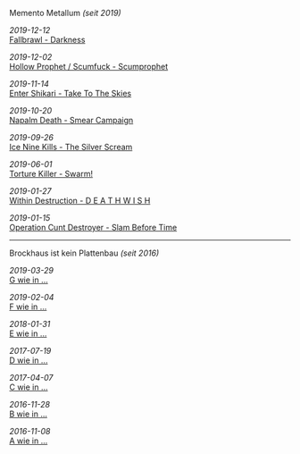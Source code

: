 Memento Metallum _(seit 2019)_

_2019-12-12_<br>[Fallbrawl - Darkness](fb-d.md)

_2019-12-02_<br>[Hollow Prophet / Scumfuck - Scumprophet](hps-sp.md)

_2019-11-14_<br>[Enter Shikari - Take To The Skies](es-ttts.md)

_2019-10-20_<br>[Napalm Death - Smear Campaign](nd-sc.md)

_2019-09-26_<br>[Ice Nine Kills - The Silver Scream](ink-ss.md)

_2019-06-01_<br>[Torture Killer - Swarm!](tk-s.md)

_2019-01-27_<br>[Within Destruction - D E A T H W I S H](wd-dw.md)

_2019-01-15_<br>[Operation Cunt Destroyer - Slam Before Time](ocd-sbt.md)

<hr>

Brockhaus ist kein Plattenbau _(seit 2016)_

_2019-03-29_<br>[G wie in ...](bikpb-g.md)

_2019-02-04_<br>[F wie in ...](bikpb-f.md)

_2018-01-31_<br>[E wie in ...](bikpb-e.md)

_2017-07-19_<br>[D wie in ...](bikpb-d.md)

_2017-04-07_<br>[C wie in ...](bikpb-c.md)

_2016-11-28_<br>[B wie in ...](bikpb-b.md)

_2016-11-08_<br>[A wie in ...](bikpb-a.md)
